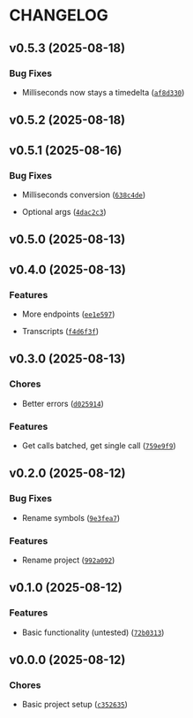 # CHANGELOG


## v0.5.3 (2025-08-18)

### Bug Fixes

- Milliseconds now stays a timedelta
  ([`af8d330`](https://github.com/MicaelJarniac/gongy/commit/af8d3309aa8a760634c336b260792b8e3a44dab4))


## v0.5.2 (2025-08-18)


## v0.5.1 (2025-08-16)

### Bug Fixes

- Milliseconds conversion
  ([`638c4de`](https://github.com/MicaelJarniac/gongy/commit/638c4de066b4606da80f2ef1510bc4724026303e))

- Optional args
  ([`4dac2c3`](https://github.com/MicaelJarniac/gongy/commit/4dac2c38ec16a79197217dcb460838a128c9e8a9))


## v0.5.0 (2025-08-13)


## v0.4.0 (2025-08-13)

### Features

- More endpoints
  ([`ee1e597`](https://github.com/MicaelJarniac/gongy/commit/ee1e5974943a9afd4cdf440d3187e979bdef3a37))

- Transcripts
  ([`f4d6f3f`](https://github.com/MicaelJarniac/gongy/commit/f4d6f3f252041250efb367a5899237b952df59f3))


## v0.3.0 (2025-08-13)

### Chores

- Better errors
  ([`d025914`](https://github.com/MicaelJarniac/gongy/commit/d0259148e02edebaef95f1073d4a566f1b8f6719))

### Features

- Get calls batched, get single call
  ([`759e9f9`](https://github.com/MicaelJarniac/gongy/commit/759e9f9099b25c7a245254a849fe5c51d65b335b))


## v0.2.0 (2025-08-12)

### Bug Fixes

- Rename symbols
  ([`9e3fea7`](https://github.com/MicaelJarniac/gongy/commit/9e3fea7b9e5de78c08b6d9f3d6abef153394628e))

### Features

- Rename project
  ([`992a092`](https://github.com/MicaelJarniac/gongy/commit/992a092e2dd09e8aa859df5de3e024d75b46b37a))


## v0.1.0 (2025-08-12)

### Features

- Basic functionality (untested)
  ([`72b0313`](https://github.com/MicaelJarniac/gongy/commit/72b0313f29d5eb115a5780e05f9b3b8e8d83d099))


## v0.0.0 (2025-08-12)

### Chores

- Basic project setup
  ([`c352635`](https://github.com/MicaelJarniac/gongy/commit/c352635f825011e9e7a05ad961b4540aded1292b))
